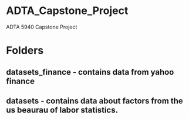 # ADTA_Capstone_Project
ADTA 5940 Capstone Project

# Folders
## datasets_finance - contains data from yahoo finance
## datasets - contains data about factors from the us beaurau of labor statistics.